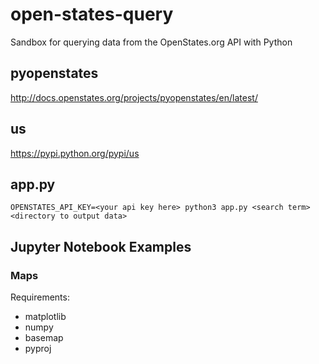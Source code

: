 # open-states-query

Sandbox for querying data from the OpenStates.org API with Python

## pyopenstates

http://docs.openstates.org/projects/pyopenstates/en/latest/

## us

https://pypi.python.org/pypi/us

## app.py
```
OPENSTATES_API_KEY=<your api key here> python3 app.py <search term> <directory to output data>
```

## Jupyter Notebook Examples

### Maps

Requirements:
- matplotlib
- numpy
- basemap
- pyproj